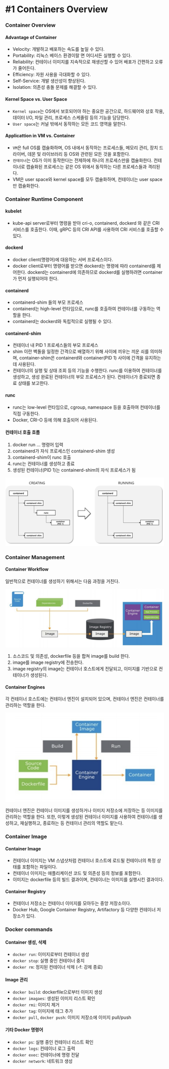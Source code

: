 # #1 Containers Overview

### Container Overview

#### Advantage of Container

- Velocity: 개발하고 배포하는 속도를 높일 수 있다.
- Portability: 리눅스 베이스 환경이랄 면 어디서든 실행할 수 있다.
- Reliability: 컨테이너 이미지를 지속적으로 재생산할 수 있어 배포가 간편하고 오류가 줄어든다.
- Efficiency: 자원 사용을 극대화할 수 있다.
- Self-Service: 개발 생산성이 향상된다.
- Isolation: 의존성 충돌 문제를 해결할 수 있다.

#### Kernel Space vs. User Space

- `Kernel space`는 OS에서 보호되어야 하는 중요한 공간으로, 하드웨어와 상호 작용, 데이터 I/O, 파일 관리, 프로세스 스케줄링 등의 기능을 담당한다.
- `User space`는 커널 밖에서 동작하는 모든 코드 영역을 말한다.

#### Applicattion in VM vs. Container

- `VM`은 full OS를 캡슐화하며, OS 내에서 동작하는 프로세스들, 메모리 관리, 장치 드라이버, 데몬 및 라이브러리 등 OS와 관련된 모든 것을 포함한다.
- `컨테이너`는 OS가 이미 동작한다는 전제하에 하나의 프로세스만을 캡슐화한다. 컨테이너로 캡슐화된 프로세스는 같은 OS 위에서 동작하는 다른 프로세스들과 격리된다.
- VM은 user space와 kernel space를 모두 캡슐화하며, 컨테이너는 user space만 캡슐화한다.

### Container Runtime Component

#### kubelet
- kube-api server로부터 명령을 받아 cri-o, containerd, dockerd 와 같은 CRI 서비스를 호출한다. 이때, gRPC 등의 CRI API를 사용하여 CRI 서비스를 호출할 수 있다.

#### dockerd
- docker client(명령어)에 대응하는 서버 프로세스이다.
- docker client로부터 명령어를 받으면 dockerd는 명령에 따라 containerd를 제어한다. dockerd는 containerd에 의존하므로 dockerd를 실행하려면 container가 먼저 실행되어야 한다.

#### containerd
- containerd-shim 들의 부모 프로세스
- containerd는 high-level 런타임으로, runc를 호출하여 컨테이너를 구동하는 역할을 한다.
- containerd는 dockerd와 독립적으로 실행될 수 있다.

#### containerd-shim
- 컨테이너 내 PID 1 프로세스들의 부모 프로세스
- shim 이란 벽돌을 일정한 간격으로 배열하기 위해 사이에 끼우는 끼운 쇠를 의미하며, container-shim은 containerd와 container(PID 1) 사이에 간격을 유지하는 데 사용된다.
- 컨테이너의 실행 및 상태 조회 등의 기능을 수행한다. runc를 이용하여 컨테이너를 생성하고, 생성 완료된 컨테이너의 부모 프로세스가 된다. 컨테이너가 종료되면 종료 상태를 보고한다.

#### runc
- runc는 low-level 런타임으로, cgroup, namespace 등을 호출하여 컨테이너를 직접 구동한다.
- Docker, CRI-O 등에 의해 호출되어 사용된다.

#### 컨테이너 호출 흐름

1. docker run ... 명령어 입력
2. containerd가 자식 프로세스인 containerd-shim 생성
3. containerd-shim이 runc 호출
4. runc는 컨테이너를 생성하고 종료
5. 생성된 컨테이너(PID 1)는 containerd-shim의 자식 프로세스가 됨

![](images/2021-12-13-22-21-13.png)

### Container Management

#### Container Workflow

일반적으로 컨테이너를 생성하기 위해서는 다음 과정을 거친다.

![](images/2021-12-13-22-33-52.png)

1. 소스코드 및 의존성, dockerfile 등을 합쳐 image를 build 한다.
2. image를 image registry에 전송한다.
3. image registry의 image는 컨테이너 호스트에게 전달되고, 이미지를 기반으로 컨테이너가 생성된다.

#### Container Engines

각 컨테이너 호스트에는 컨테이너 엔진이 설치되어 있으며, 컨테이너 엔진은 컨테이너를 관리하는 역할을 한다.

![](images/2021-12-13-22-33-24.png)

컨테이너 엔진은 컨테이너 이미지를 생성하거나 이미지 저장소에 저장하는 등 이미지를 관리하는 역할을 한다. 또한, 이렇게 생성된 컨테이너 이미지를 사용하여 컨테이너를 생성하고, 재실행하고, 종료하는 등 컨테이너 관리의 역할도 맡는다.

### Container Image

#### Container Image

- 컨테이너 이미지는 VM 스냅샷처럼 컨테이너 호스트에 로드될 컨테이너의 특정 상태를 포함하는 파일이다.
- 컨테이너 이미지는 애플리케이션 코드 및 의존성 등의 정보를 포함한다.
- 이미지는 dockerfile 등의 빌드 결과이며, 컨테이너는 이미지를 실행시킨 결과이다.

#### Container Registry

- 컨테이너 저장소는 컨테이너 이미지를 모아두는 중앙 저장소이다.
- Docker Hub, Google Container Registry, Artifactory 등 다양한 컨테이너 저장소가 있다.

### Docker commands

#### Container 생성, 삭제

- `docker run`: 이미지로부터 컨테이너 생성
- `docker stop`: 실행 중인 컨테이너 중지
- `docker rm`: 정지된 컨테이너 삭제 (-f: 강제 종료)

#### Image 관리

- `docker build`: dockerfile으로부터 이미지 생성
- `docker imagaes`: 생성된 이미지 리스트 확인
- `docker rmi`: 이미지 제거
- `docker tag`: 이미지에 태그 추가
- `docker pull`, `docker push`: 이미지 저장소에 이미지 pull/push

#### 기타 Docker 명령어

- `docker ps`: 실행 중인 컨테이너 리스트 확인
- `docker logs`: 컨테이너 로그 출력
- `docker exec`: 컨테이너에 명령 전달
- `docker network`: 네트워크 생성

